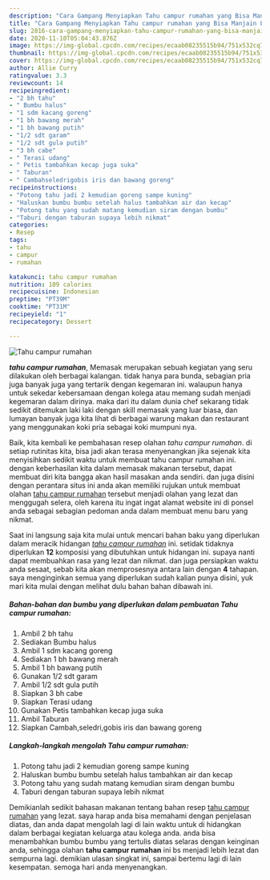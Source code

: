 ```yaml
---
description: "Cara Gampang Menyiapkan Tahu campur rumahan yang Bisa Manjain Lidah"
title: "Cara Gampang Menyiapkan Tahu campur rumahan yang Bisa Manjain Lidah"
slug: 2816-cara-gampang-menyiapkan-tahu-campur-rumahan-yang-bisa-manjain-lidah
date: 2020-11-10T05:04:43.876Z
image: https://img-global.cpcdn.com/recipes/ecaab08235515b94/751x532cq70/tahu-campur-rumahan-foto-resep-utama.jpg
thumbnail: https://img-global.cpcdn.com/recipes/ecaab08235515b94/751x532cq70/tahu-campur-rumahan-foto-resep-utama.jpg
cover: https://img-global.cpcdn.com/recipes/ecaab08235515b94/751x532cq70/tahu-campur-rumahan-foto-resep-utama.jpg
author: Allie Curry
ratingvalue: 3.3
reviewcount: 14
recipeingredient:
- "2 bh tahu"
- " Bumbu halus"
- "1 sdm kacang goreng"
- "1 bh bawang merah"
- "1 bh bawang putih"
- "1/2 sdt garam"
- "1/2 sdt gula putih"
- "3 bh cabe"
- " Terasi udang"
- " Petis tambahkan kecap juga suka"
- " Taburan"
- " Cambahseledrigobis iris dan bawang goreng"
recipeinstructions:
- "Potong tahu jadi 2 kemudian goreng sampe kuning"
- "Haluskan bumbu bumbu setelah halus tambahkan air dan kecap"
- "Potong tahu yang sudah matang kemudian siram dengan bumbu"
- "Taburi dengan taburan supaya lebih nikmat"
categories:
- Resep
tags:
- tahu
- campur
- rumahan

katakunci: tahu campur rumahan 
nutrition: 109 calories
recipecuisine: Indonesian
preptime: "PT39M"
cooktime: "PT31M"
recipeyield: "1"
recipecategory: Dessert

---
```



![Tahu campur rumahan](https://img-global.cpcdn.com/recipes/ecaab08235515b94/751x532cq70/tahu-campur-rumahan-foto-resep-utama.jpg)

<b><i>tahu campur rumahan</i></b>, Memasak merupakan sebuah kegiatan yang seru dilakukan oleh berbagai kalangan. tidak hanya para bunda, sebagian pria juga banyak juga yang tertarik dengan kegemaran ini. walaupun hanya untuk sekedar kebersamaan dengan kolega atau memang sudah menjadi kegemaran dalam dirinya. maka dari itu dalam dunia chef sekarang tidak sedikit ditemukan laki laki dengan skill memasak yang luar biasa, dan lumayan banyak juga kita lihat di berbagai warung makan dan restaurant yang menggunakan koki pria sebagai koki mumpuni nya.



Baik, kita kembali ke pembahasan resep olahan <i>tahu campur rumahan</i>. di setiap rutinitas kita, bisa jadi akan terasa menyenangkan jika sejenak kita menyisihkan sedikit waktu untuk membuat tahu campur rumahan ini. dengan keberhasilan kita dalam memasak makanan tersebut, dapat membuat diri kita bangga akan hasil masakan anda sendiri. dan juga disini dengan perantara situs ini anda akan memiliki rujukan untuk membuat olahan <u>tahu campur rumahan</u> tersebut menjadi olahan yang lezat dan menggugah selera, oleh karena itu ingat ingat alamat website ini di ponsel anda sebagai sebagian pedoman anda dalam membuat menu baru yang nikmat.


Saat ini langsung saja kita mulai untuk mencari bahan baku yang diperlukan dalam meracik hidangan <u><i>tahu campur rumahan</i></u> ini. setidak tidaknya diperlukan <b>12</b> komposisi yang dibutuhkan untuk hidangan ini. supaya nanti dapat membuahkan rasa yang lezat dan nikmat. dan juga persiapkan waktu anda sesaat, sebab kita akan memprosesnya antara lain dengan <b>4</b> tahapan. saya menginginkan semua yang diperlukan sudah kalian punya disini, yuk mari kita mulai dengan melihat dulu bahan bahan dibawah ini.

<!--inarticleads1-->

##### Bahan-bahan dan bumbu yang diperlukan dalam pembuatan Tahu campur rumahan:

1. Ambil 2 bh tahu
1. Sediakan  Bumbu halus
1. Ambil 1 sdm kacang goreng
1. Sediakan 1 bh bawang merah
1. Ambil 1 bh bawang putih
1. Gunakan 1/2 sdt garam
1. Ambil 1/2 sdt gula putih
1. Siapkan 3 bh cabe
1. Siapkan  Terasi udang
1. Gunakan  Petis tambahkan kecap juga suka
1. Ambil  Taburan
1. Siapkan  Cambah,seledri,gobis iris dan bawang goreng




<!--inarticleads2-->

##### Langkah-langkah mengolah Tahu campur rumahan:

1. Potong tahu jadi 2 kemudian goreng sampe kuning
1. Haluskan bumbu bumbu setelah halus tambahkan air dan kecap
1. Potong tahu yang sudah matang kemudian siram dengan bumbu
1. Taburi dengan taburan supaya lebih nikmat




Demikianlah sedikit bahasan makanan tentang bahan resep <u>tahu campur rumahan</u> yang lezat. saya harap anda bisa memahami dengan penjelasan diatas, dan anda dapat mengolah lagi di lain waktu untuk di hidangkan dalam berbagai kegiatan keluarga atau kolega anda. anda bisa menambahkan bumbu bumbu yang tertulis diatas selaras dengan keinginan anda, sehingga olahan <b>tahu campur rumahan</b> ini bs menjadi lebih lezat dan sempurna lagi. demikian ulasan singkat ini, sampai bertemu lagi di lain kesempatan. semoga hari anda menyenangkan.
